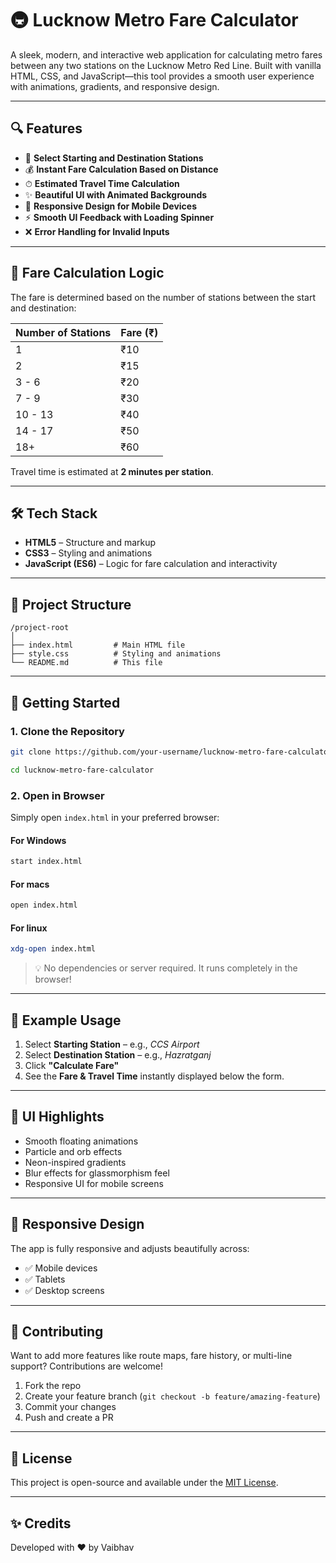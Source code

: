 
# 🚇 Lucknow Metro Fare Calculator

A sleek, modern, and interactive web application for calculating metro fares between any two stations on the Lucknow Metro Red Line. Built with vanilla HTML, CSS, and JavaScript—this tool provides a smooth user experience with animations, gradients, and responsive design.

---

## 🔍 Features

* 🚉 **Select Starting and Destination Stations**
* 💰 **Instant Fare Calculation Based on Distance**
* ⏱ **Estimated Travel Time Calculation**
* ✨ **Beautiful UI with Animated Backgrounds**
* 📱 **Responsive Design for Mobile Devices**
* ⚡ **Smooth UI Feedback with Loading Spinner**
* ❌ **Error Handling for Invalid Inputs**

---

## 🧮 Fare Calculation Logic

The fare is determined based on the number of stations between the start and destination:

| Number of Stations | Fare (₹) |
| ------------------ | -------- |
| 1                  | ₹10      |
| 2                  | ₹15      |
| 3 - 6              | ₹20      |
| 7 - 9              | ₹30      |
| 10 - 13            | ₹40      |
| 14 - 17            | ₹50      |
| 18+                | ₹60      |

Travel time is estimated at **2 minutes per station**.

---

## 🛠️ Tech Stack

* **HTML5** – Structure and markup
* **CSS3** – Styling and animations
* **JavaScript (ES6)** – Logic for fare calculation and interactivity

---

## 📂 Project Structure

```
/project-root
│
├── index.html         # Main HTML file
├── style.css          # Styling and animations
└── README.md          # This file
```

---

## 🚀 Getting Started

### 1. Clone the Repository

```bash
git clone https://github.com/your-username/lucknow-metro-fare-calculator.git
```
```bash
cd lucknow-metro-fare-calculator
```

### 2. Open in Browser

Simply open `index.html` in your preferred browser:

#### For Windows
```bash
start index.html       
```
#### For macs
```bash
open index.html       
```
#### For linux
```bash
xdg-open index.html    
```

> 💡 No dependencies or server required. It runs completely in the browser!

---

## 🧪 Example Usage

1. Select **Starting Station** – e.g., *CCS Airport*
2. Select **Destination Station** – e.g., *Hazratganj*
3. Click **"Calculate Fare"**
4. See the **Fare & Travel Time** instantly displayed below the form.

---

## 📸 UI Highlights

* Smooth floating animations
* Particle and orb effects
* Neon-inspired gradients
* Blur effects for glassmorphism feel
* Responsive UI for mobile screens

---

## 📱 Responsive Design

The app is fully responsive and adjusts beautifully across:

* ✅ Mobile devices
* ✅ Tablets
* ✅ Desktop screens

---

## 🙌 Contributing

Want to add more features like route maps, fare history, or multi-line support? Contributions are welcome!

1. Fork the repo
2. Create your feature branch (`git checkout -b feature/amazing-feature`)
3. Commit your changes
4. Push and create a PR

---

## 📄 License

This project is open-source and available under the [MIT License](LICENSE).

---

## ✨ Credits

Developed with ❤️ by Vaibhav

